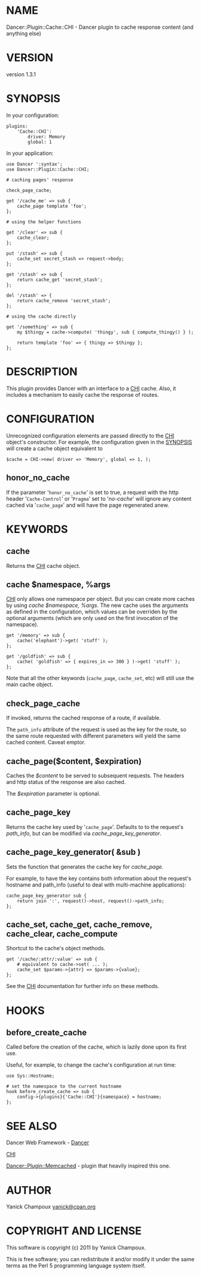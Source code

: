 # NAME

Dancer::Plugin::Cache::CHI - Dancer plugin to cache response content (and anything else)

# VERSION

version 1.3.1

# SYNOPSIS

In your configuration:

    plugins:
        'Cache::CHI':
            driver: Memory
            global: 1

In your application:

    use Dancer ':syntax';
    use Dancer::Plugin::Cache::CHI;

    # caching pages' response

    check_page_cache;

    get '/cache_me' => sub {
        cache_page template 'foo';
    };

    # using the helper functions

    get '/clear' => sub {
        cache_clear;
    };

    put '/stash' => sub {
        cache_set secret_stash => request->body;
    };

    get '/stash' => sub {
        return cache_get 'secret_stash';
    };

    del '/stash' => {
        return cache_remove 'secret_stash';
    };

    # using the cache directly

    get '/something' => sub {
        my $thingy = cache->compute( 'thingy', sub { compute_thingy() } );

        return template 'foo' => { thingy => $thingy };
    };

# DESCRIPTION

This plugin provides Dancer with an interface to a [CHI](http://search.cpan.org/perldoc?CHI) cache. Also, it
includes a mechanism to easily cache the response of routes.

# CONFIGURATION

Unrecognized configuration elements are passed directly to the [CHI](http://search.cpan.org/perldoc?CHI) object's
constructor. For example, the configuration given in the [SYNOPSIS](#pod_SYNOPSIS)
will create a cache object equivalent to

    $cache = CHI->new( driver => 'Memory', global => 1, );

## honor_no_cache

If the parameter '`honor_no_cache`' is set to true, a request with the http
header '`Cache-Control`' or '`Pragma`' set to '_no-cache_' will ignore any
content cached via '`cache_page`' and will have the page regenerated anew.

# KEYWORDS

## cache

Returns the [CHI](http://search.cpan.org/perldoc?CHI) cache object.

## cache $namespace, \%args

[CHI](http://search.cpan.org/perldoc?CHI) only allows one namespace per object. But you can create more caches by
using _cache $namespace, \%args_. The new cache uses the arguments as defined in
the configuration, which values can be overriden by the optional arguments
(which are only used on the first invocation of the namespace).

    get '/memory' => sub {
        cache('elephant')->get( 'stuff' );
    };

    get '/goldfish' => sub {
        cache( 'goldfish' => { expires_in => 300 } )->get( 'stuff' );
    };

Note that all the other keywords (`cache_page`, `cache_set`, etc) will still
use the main cache object.

## check_page_cache

If invoked, returns the cached response of a route, if available.

The `path_info` attribute of the request is used as the key for the route,
so the same route requested with different parameters will yield the same
cached content. Caveat emptor.

## cache_page($content, $expiration)

Caches the _$content_ to be served to subsequent requests.
The headers and http status of the response are also cached.

The _$expiration_ parameter is optional.

## cache_page_key

Returns the cache key used by '`cache_page`'. Defaults to
to the request's _path_info_, but can be modified via
_cache_page_key_generator_.

## cache_page_key_generator( \&sub )

Sets the function that generates the cache key for _cache_page_.

For example, to have the key contains both information about the request's
hostname and path_info (useful to deal with multi-machine applications):

    cache_page_key_generator sub {
        return join ':', request()->host, request()->path_info;
    };

## cache_set, cache_get, cache_remove, cache_clear, cache_compute

Shortcut to the cache's object methods.

    get '/cache/:attr/:value' => sub {
        # equivalent to cache->set( ... );
        cache_set $params->{attr} => $params->{value};
    };

See the [CHI](http://search.cpan.org/perldoc?CHI) documentation for further info on these methods.

# HOOKS

## before_create_cache

Called before the creation of the cache, which is lazily done upon
its first use.

Useful, for example, to change the cache's configuration at run time:

    use Sys::Hostname;

    # set the namespace to the current hostname
    hook before_create_cache => sub {
        config->{plugins}{'Cache::CHI'}{namespace} = hostname;
    };

# SEE ALSO

Dancer Web Framework - [Dancer](http://search.cpan.org/perldoc?Dancer)

[CHI](http://search.cpan.org/perldoc?CHI)

[Dancer::Plugin::Memcached](http://search.cpan.org/perldoc?Dancer::Plugin::Memcached) - plugin that heavily inspired this one.

# AUTHOR

Yanick Champoux <yanick@cpan.org>

# COPYRIGHT AND LICENSE

This software is copyright (c) 2011 by Yanick Champoux.

This is free software; you can redistribute it and/or modify it under
the same terms as the Perl 5 programming language system itself.